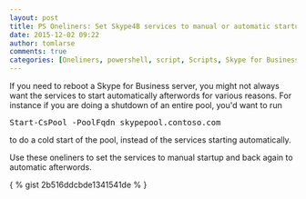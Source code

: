 ```yaml
---
layout: post
title: PS Oneliners: Set Skype4B services to manual or automatic startup
date: 2015-12-02 09:22
author: tomlarse
comments: true
categories: [Oneliners, powershell, script, Scripts, Skype for Business, Unified Communications]
---
```

If you need to reboot a Skype for Business server, you might not always want the services to start automatically afterwords for various reasons. For instance if you are doing a shutdown of an entire pool, you'd want to run
<pre>Start-CsPool -PoolFqdn skypepool.contoso.com</pre>
to do a cold start of the pool, instead of the services starting automatically.

Use these oneliners to set the services to manual startup and back again to automatic afterwords.

{ % gist 2b516ddcbde1341541de % }
